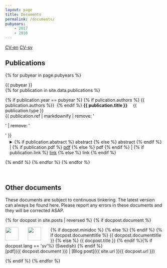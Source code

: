 ```yaml
---
layout: page
title: Documents
permalink: /documents/
pubyears:
    - 2017
    - 2016
---
```


[CV-en](/documents/hallberg-cv-en.pdf)
[CV-sv](/documents/hallberg-cv-sv.pdf)

## Publications

{% for pubyear in page.pubyears %}
<div class="pubyear">{{ pubyear }}</div>
{% for publication in site.data.publications  %}

{% if publication.year == pubyear %}
{% if pulication.authors %}
{{ publication.authors %}}&nbsp;
{% endif %}
<b>{{ publication.title }}</b>
&emsp;<span class="date">{{ publication.type }}</span><br>
{{ publication.ref | markdownify | remove: '<p>' | remove: '</p>' }}
<details style="margin-top: -.7em; margin-left: 1em">
<summary>
<!-- abstract --> {% if publication.abstract %}
 <a>abstract</a>
 {% else %}
 <span style="color: $gray"> abstract </span>
{% endif %} |
<!-- pdf -->
{% if publication.pdf %}
 <a href="{{ publication.pdf }}">pdf</a>
  {% else %} 
  <span style="color: $gray">pdf</span>
{% endif %} |
<!-- link -->
{% if publication.link %}
 <a href="{{ publication.link }}">link</a>
 {% else %}
 <span style="color: $gray">link</span>
{% endif %}
</summary>
{% if publication.abstract %}
  <span class="date">{{ publication.abstract | markdownify }}</span>
{% endif %}
</details>

{% endif %}
{% endfor %}
{% endfor %}

<br/>

## Other documents

These documents are subject to continuous tinkering. The latest version can always be found here. Please report any errors in these documents and they will be corrected ASAP.

{% for docpost in site.posts | reversed %}
{% if docpost.document %} 


{% if docpost.minidoc %}
<a href="{{ docpost.document }}"><img style="width: 3em; height: 3em; float: left; margin-right: 30px" src="{{ docpost.minidoc }}"></a>
  {% else %}
<a href="{{ docpost.document }}"><img style="width: 3em; height: 3em; float: left; margin-right: 30px" src="{{ docpost.thumbnail }}"></a>
{%  endif %}
{% if docpost.documenttitle %}
  {{ docpost.documenttitle }}
  {% else %}
  {{ docpost.title }}
{% endif %}<!--
-->{% if docpost.lang == 'sv'%}
<span class="date">(Swedish)</span>
{% endif %}<br>
<span class="publink">[pdf]({{ docpost.document }}) | [Blog post]({{ site.url }}{{ docpost.url }})</span>
<!-- <span class="date"> -->
<!-- &emsp;{% for tag in docpost.tags %} -{{tag}}{% endfor %} -->
<!-- </span> -->


{% endif %}
{% endfor %}
